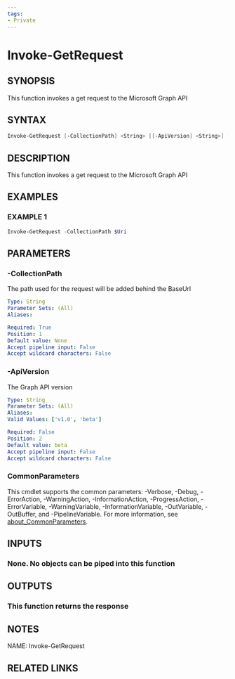```yaml
---
tags:
- Private
---
```

# Invoke-GetRequest

## SYNOPSIS
This function invokes a get request to the Microsoft Graph API

## SYNTAX
```powershell
Invoke-GetRequest [-CollectionPath] <String> [[-ApiVersion] <String>] [<CommonParameters>]
```

## DESCRIPTION
This function invokes a get request to the Microsoft Graph API

## EXAMPLES

### EXAMPLE 1
```powershell
Invoke-GetRequest -CollectionPath $Uri
```

## PARAMETERS

### -CollectionPath
The path used for the request will be added behind the BaseUrl

```yaml
Type: String
Parameter Sets: (All)
Aliases: 

Required: True
Position: 1
Default value: None
Accept pipeline input: False
Accept wildcard characters: False
```

### -ApiVersion
The Graph API version

```yaml
Type: String
Parameter Sets: (All)
Aliases: 
Valid Values: ['v1.0', 'beta']

Required: False
Position: 2
Default value: beta
Accept pipeline input: False
Accept wildcard characters: False
```

### CommonParameters
This cmdlet supports the common parameters: -Verbose, -Debug, -ErrorAction, -WarningAction, -InformationAction, -ProgressAction, -ErrorVariable, -WarningVariable, -InformationVariable, -OutVariable, -OutBuffer, and -PipelineVariable. For more information, see [about_CommonParameters](http://go.microsoft.com/fwlink/?LinkID=113216).

## INPUTS
### None. No objects can be piped into this function

## OUTPUTS
### This function returns the response

## NOTES
NAME: Invoke-GetRequest

## RELATED LINKS

